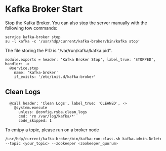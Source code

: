 
# Kafka Broker Start

Stop the Kafka Broker. You can also stop the server manually with the following
tow commands:

```
service kafka-broker stop
su -l kafka -c '/usr/hdp/current/kafka-broker/bin/kafka stop'
```

The file storing the PID is "/var/run/kafka/kafka.pid".

    module.exports = header: 'Kafka Broker Stop', label_true: 'STOPPED', handler: ->
      @service.stop
        name: 'kafka-broker'
        if_exists: '/etc/init.d/kafka-broker'

## Clean Logs

      @call header: 'Clean Logs', label_true: 'CLEANED', ->
        @system.execute
          unless: @config.ryba.clean_logs
          cmd: 'rm /var/log/kafka/*'
          code_skipped: 1

To emtpy a topic, please run on a broker node
```bash
/usr/hdp/current/kafka-broker/bin/kafka-run-class.sh kafka.admin.DeleteTopicCommand \
--topic <your_topic> --zookeeper <zookeeper_quorum>
```
